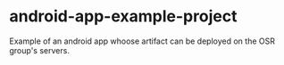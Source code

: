# android-app-example-project
Example of an android app whoose artifact can be deployed on the OSR group's servers.
